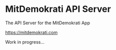 # MitDemokrati API Server

The API Server for the MitDemokrati App

https://mitdemokrati.com

Work in progress...
